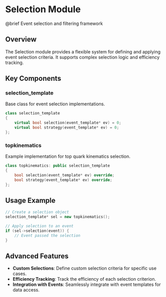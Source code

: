 # Selection Module

@brief Event selection and filtering framework

## Overview

The Selection module provides a flexible system for defining and applying event selection criteria. It supports complex selection logic and efficiency tracking.

## Key Components

### selection_template

Base class for event selection implementations.

```cpp
class selection_template
{
    virtual bool selection(event_template* ev) = 0;
    virtual bool strategy(event_template* ev) = 0;
};
```

### topkinematics

Example implementation for top quark kinematics selection.

```cpp
class topkinematics: public selection_template
{
    bool selection(event_template* ev) override;
    bool strategy(event_template* ev) override;
};
```

## Usage Example

```cpp
// Create a selection object
selection_template* sel = new topkinematics();

// Apply selection to an event
if (sel->selection(event)) {
    // Event passed the selection
}
```

## Advanced Features

- **Custom Selections**: Define custom selection criteria for specific use cases.
- **Efficiency Tracking**: Track the efficiency of each selection criterion.
- **Integration with Events**: Seamlessly integrate with event templates for data access.